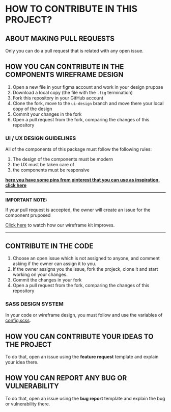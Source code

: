 # HOW TO CONTRIBUTE IN THIS PROJECT?

## ABOUT MAKING PULL REQUESTS

Only you can do a pull request that is related with any open issue.

## HOW YOU CAN CONTRIBUTE IN THE COMPONENTS WIREFRAME DESIGN

1. Open a new file in your figma account and work in your design prupose
1. Download a local copy (the file with the `.fig` termination)
1. Fork this repository in your GitHub account
1. Clone the fork, move to the `ui-design` branch and move there your local copy of the design
1. Commit your changes in the fork
1. Open a pull request from the fork, comparing the changes of this repository

### UI / UX DESIGN GUIDELINES

All of the components of this package must follow the following rules:

1. The design of the components must be modern
1. the UX must be taken care of
1. the components must be responsive

[**here you have some pins from pinterest that you can use as inspiration, click here**](https://pin.it/7qqKw66)

---
**IMPORTANT NOTE:**

If your pull request is accepted, the owner will create an issue for the component pruposed

<a href="">Click here</a> to watch how our wireframe kit improves.

---

## CONTRIBUTE IN THE CODE

1. Choose an open issue which is not assigned to anyone, and comment asking if the owner can assign it to you.
1. If the owner assigns you the issue, fork the projeck, clone it and start working on your changes.
1. Commit the changes in your fork
1. Open a pull request from the fork, comparing the changes of this repository

### SASS DESIGN SYSTEM

In your code or wireframe design, you must follow and use the variables of [config.scss]().

## HOW YOU CAN CONTRIBUTE YOUR IDEAS TO THE PROJECT

To do that, open an issue using the **feature request** template and explain your idea there.

## HOW YOU CAN REPORT ANY BUG OR VULNERABILITY

To do that, open an issue using the **bug report** template and explain the bug or vulnerability there.
